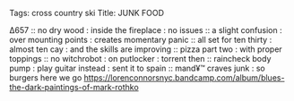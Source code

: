 Tags: cross country ski
Title: JUNK FOOD
  
∆657 :: no dry wood : inside the fireplace : no issues :: a slight confusion : over mounting points : creates momentary panic :: all set for ten thirty : almost ten cay : and the skills are improving :: pizza part two : with proper toppings :: no witchrobot : on putlocker : torrent then :: raincheck body pump : play guitar instead : sent it to spain :: mand¥™ craves junk : so burgers here we go
<https://lorenconnorsnyc.bandcamp.com/album/blues-the-dark-paintings-of-mark-rothko>  
